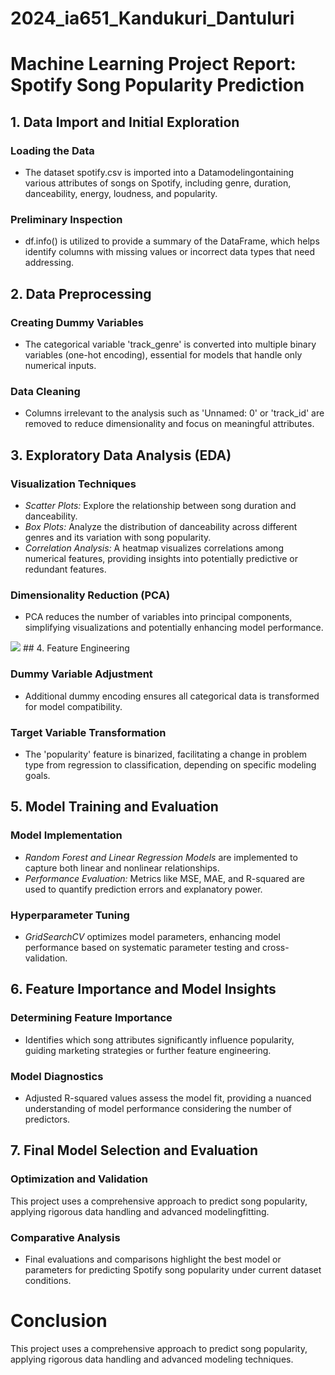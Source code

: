 # 2024_ia651_Kandukuri_Dantuluri
#  Machine Learning Project Report: Spotify Song Popularity Prediction

## 1. Data Import and Initial Exploration

### Loading the Data
- The dataset spotify.csv is imported into a Datamodelingontaining various attributes of songs on Spotify, including genre, duration, danceability, energy, loudness, and popularity.

### Preliminary Inspection
- df.info() is utilized to provide a summary of the DataFrame, which helps identify columns with missing values or incorrect data types that need addressing.

## 2. Data Preprocessing

### Creating Dummy Variables
- The categorical variable 'track_genre' is converted into multiple binary variables (one-hot encoding), essential for models that handle only numerical inputs.

### Data Cleaning
- Columns irrelevant to the analysis such as 'Unnamed: 0' or 'track_id' are removed to reduce dimensionality and focus on meaningful attributes.

## 3. Exploratory Data Analysis (EDA)

### Visualization Techniques
- *Scatter Plots:* Explore the relationship between song duration and danceability.
- *Box Plots:* Analyze the distribution of danceability across different genres and its variation with song popularity.
- *Correlation Analysis:* A heatmap visualizes correlations among numerical features, providing insights into potentially predictive or redundant features.

### Dimensionality Reduction (PCA)
- PCA reduces the number of variables into principal components, simplifying visualizations and potentially enhancing model performance.
<img src=“PCA.png”>
## 4. Feature Engineering

### Dummy Variable Adjustment
- Additional dummy encoding ensures all categorical data is transformed for model compatibility.

### Target Variable Transformation
- The 'popularity' feature is binarized, facilitating a change in problem type from regression to classification, depending on specific modeling goals.

## 5. Model Training and Evaluation

### Model Implementation
- *Random Forest and Linear Regression Models* are implemented to capture both linear and nonlinear relationships.
- *Performance Evaluation:* Metrics like MSE, MAE, and R-squared are used to quantify prediction errors and explanatory power.

### Hyperparameter Tuning
- *GridSearchCV* optimizes model parameters, enhancing model performance based on systematic parameter testing and cross-validation.

## 6. Feature Importance and Model Insights

### Determining Feature Importance
- Identifies which song attributes significantly influence popularity, guiding marketing strategies or further feature engineering.

### Model Diagnostics
- Adjusted R-squared values assess the model fit, providing a nuanced understanding of model performance considering the number of predictors.

## 7. Final Model Selection and Evaluation

### Optimization and Validation
This project uses a comprehensive approach to predict song popularity, applying rigorous data handling and advanced modelingfitting.

### Comparative Analysis
- Final evaluations and comparisons highlight the best model or parameters for predicting Spotify song popularity under current dataset conditions.

# Conclusion
This project uses a comprehensive approach to predict song popularity, applying rigorous data handling and advanced modeling techniques.
